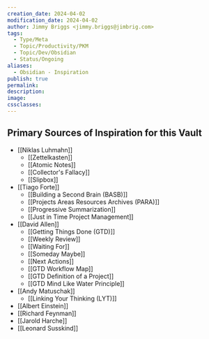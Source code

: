 ```yaml
---
creation_date: 2024-04-02
modification_date: 2024-04-02
author: Jimmy Briggs <jimmy.briggs@jimbrig.com>
tags:
  - Type/Meta
  - Topic/Productivity/PKM
  - Topic/Dev/Obsidian
  - Status/Ongoing
aliases:
  - Obsidian - Inspiration
publish: true
permalink:
description:
image:
cssclasses:
---
```


## Primary Sources of Inspiration for this Vault

- [[Niklas Luhmahn]]
	- [[Zettelkasten]]
	- [[Atomic Notes]]
	- [[Collector's Fallacy]]
	- [[Slipbox]]
- [[Tiago Forte]]
	- [[Building a Second Brain (BASB)]]
	- [[Projects Areas Resources Archives (PARA)]]
	- [[Progressive Summarization]]
	- [[Just in Time Project Management]]
- [[David Allen]]
	- [[Getting Things Done (GTD)]]
	- [[Weekly Review]]
	- [[Waiting For]]
	- [[Someday Maybe]]
	- [[Next Actions]]
	- [[GTD Workflow Map]]
	- [[GTD Definition of a Project]]
	- [[GTD Mind Like Water Principle]]
- [[Andy Matuschak]]
	- [[Linking Your Thinking (LYT)]]
- [[Albert Einstein]]
- [[Richard Feynman]]
- [[Jarold Harche]]
- [[Leonard Susskind]]

